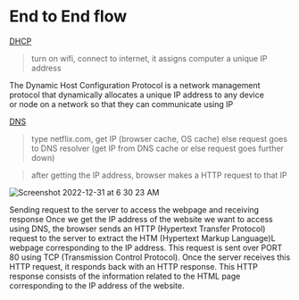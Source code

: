 
# End to End flow

<ins>DHCP</ins>   
> turn on wifi, connect to internet, it assigns computer a unique IP address

The Dynamic Host Configuration Protocol is a network management protocol that dynamically allocates a unique IP address to any device   
or node on a network so that they can communicate using IP

<ins>DNS</ins>    
> type netflix.com, get IP (browser cache, OS cache) else request goes to DNS resolver (get IP from DNS cache or else request goes further down)   

>  after getting the IP address, browser makes a HTTP request to that IP

![Screenshot 2022-12-31 at 6 30 23 AM](https://user-images.githubusercontent.com/16437905/210120359-c99ca7e3-2a61-495f-aa2d-44bdbc5f9b7c.png)

Sending request to the server to access the webpage and receiving response 
Once we get the IP address of the website we want to access using DNS, 
the browser sends an HTTP (Hypertext Transfer Protocol) request to the server to 
extract the HTM (Hypertext Markup Language)L webpage corresponding to the IP address. 
This request is sent over PORT 80 using TCP (Transmission Control Protocol). 
Once the server receives this HTTP request, it responds back with an HTTP response. 
This HTTP response consists of the information related to the HTML page corresponding to the IP address of the website.
